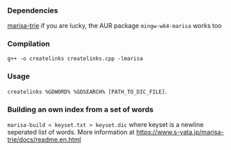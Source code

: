


### Dependencies
[marisa-trie](https://github.com/s-yata/marisa-trie) if you are lucky, the AUR package `mingw-w64-marisa` works too

### Compilation
`g++ -o createlinks createlinks.cpp -lmarisa`

### Usage
`createlinks %GDWORD% %GDSEARCH% [PATH_TO_DIC_FILE]`.

### Building an own index from a set of words
`marisa-build < keyset.txt > keyset.dic` where keyset is a newline seperated list of words. More information at https://www.s-yata.jp/marisa-trie/docs/readme.en.html
